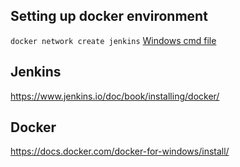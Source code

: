 
## Setting up docker environment
`docker network create jenkins` [Windows cmd file](/docker/create-docker-network-jenkins.cmd)


## Jenkins
https://www.jenkins.io/doc/book/installing/docker/

## Docker
https://docs.docker.com/docker-for-windows/install/